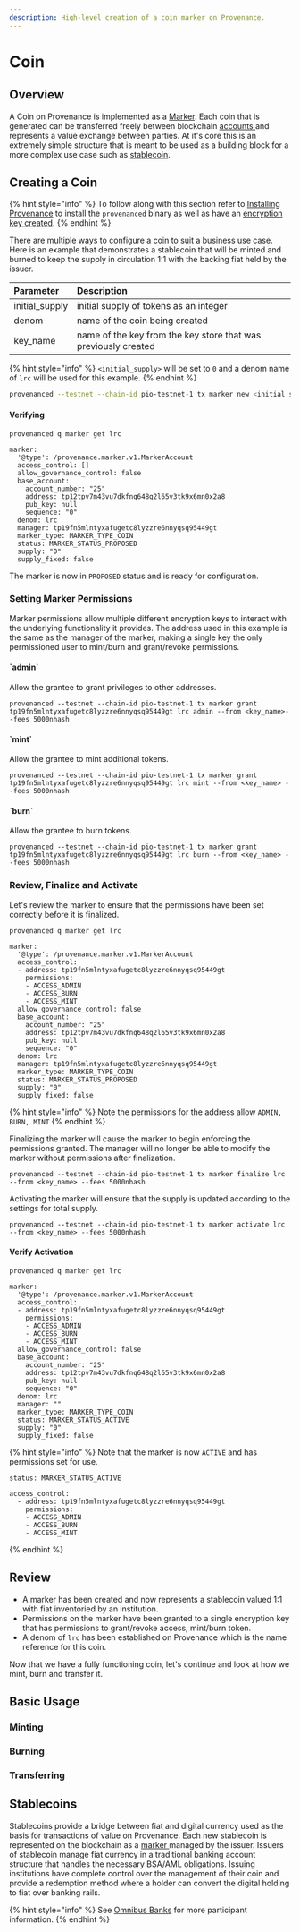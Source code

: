 ```yaml
---
description: High-level creation of a coin marker on Provenance.
---
```


# Coin

## Overview

A Coin on Provenance is implemented as a [Marker](../../modules/marker-module.md#coins). Each coin that is generated can be transferred freely between blockchain [accounts ](accounts.md)and represents a value exchange between parties. At it's core this is an extremely simple structure that is meant to be used as a building block for a more complex use case such as [stablecoin](stablecoin.md#stablecoins).

## Creating a Coin

{% hint style="info" %}
To follow along with this section refer to [Installing Provenance](../running-a-node/) to install the `provenanced` binary as well as have an [encryption key created](../using-provenance/#creating-a-key-s).
{% endhint %}

There are multiple ways to configure a coin to suit a business use case. Here is an example that demonstrates a stablecoin that will be minted and burned to keep the supply in circulation 1:1 with the backing fiat held by the issuer. 

| Parameter | Description |
| :--- | :--- |
| initial\_supply | initial supply of tokens as an integer |
| denom | name of the coin being created |
| key\_name | name of the key from the key store that was previously created |

{% hint style="info" %}
`<initial_supply>` will be set to `0` and a denom name of `lrc` will be used for this example.
{% endhint %}

```bash
provenanced --testnet --chain-id pio-testnet-1 tx marker new <initial_supply><denom_name> --type COIN --from <key_name> --fees 5000nhash
```

#### Verifying

```text
provenanced q marker get lrc
```

```text
marker:
  '@type': /provenance.marker.v1.MarkerAccount
  access_control: []
  allow_governance_control: false
  base_account:
    account_number: "25"
    address: tp12tpv7m43vu7dkfnq648q2l65v3tk9x6mn0x2a8
    pub_key: null
    sequence: "0"
  denom: lrc
  manager: tp19fn5mlntyxafugetc8lyzzre6nnyqsq95449gt
  marker_type: MARKER_TYPE_COIN
  status: MARKER_STATUS_PROPOSED
  supply: "0"
  supply_fixed: false
```

The marker is now in `PROPOSED` status and is ready for configuration.

### Setting Marker Permissions <a id="Setting-Permissions"></a>

Marker permissions allow multiple different encryption keys to interact with the underlying functionality it provides. The address used in this example is the same as the manager of the marker, making a single key the only permissioned user to mint/burn and grant/revoke permissions.  

#### \`admin\` 

Allow the grantee to grant privileges to other addresses.

```text
provenanced --testnet --chain-id pio-testnet-1 tx marker grant tp19fn5mlntyxafugetc8lyzzre6nnyqsq95449gt lrc admin --from <key_name>--fees 5000nhash 
```

#### \`mint\`

Allow the grantee to mint additional tokens.

```text
provenanced --testnet --chain-id pio-testnet-1 tx marker grant tp19fn5mlntyxafugetc8lyzzre6nnyqsq95449gt lrc mint --from <key_name> --fees 5000nhash
```

#### \`burn\` 

Allow the grantee to burn tokens.

```text
provenanced --testnet --chain-id pio-testnet-1 tx marker grant tp19fn5mlntyxafugetc8lyzzre6nnyqsq95449gt lrc burn --from <key_name> --fees 5000nhash
```

### Review, Finalize and Activate

Let's review the marker to ensure that the permissions have been set correctly before it is finalized.

```text
provenanced q marker get lrc
```

```text
marker:
  '@type': /provenance.marker.v1.MarkerAccount
  access_control:
  - address: tp19fn5mlntyxafugetc8lyzzre6nnyqsq95449gt
    permissions:
    - ACCESS_ADMIN
    - ACCESS_BURN
    - ACCESS_MINT
  allow_governance_control: false
  base_account:
    account_number: "25"
    address: tp12tpv7m43vu7dkfnq648q2l65v3tk9x6mn0x2a8
    pub_key: null
    sequence: "0"
  denom: lrc
  manager: tp19fn5mlntyxafugetc8lyzzre6nnyqsq95449gt
  marker_type: MARKER_TYPE_COIN
  status: MARKER_STATUS_PROPOSED
  supply: "0"
  supply_fixed: false
```

{% hint style="info" %}
Note the permissions for the address allow `ADMIN, BURN, MINT` 
{% endhint %}

Finalizing the marker will cause the marker to begin enforcing the permissions granted. The manager will no longer be able to modify the marker without permissions after finalization.

```text
provenanced --testnet --chain-id pio-testnet-1 tx marker finalize lrc --from <key_name> --fees 5000nhash
```

Activating the marker will ensure that the supply is updated according to the settings for total supply. 

```text
provenanced --testnet --chain-id pio-testnet-1 tx marker activate lrc --from <key_name> --fees 5000nhash
```

#### Verify Activation

```text
provenanced q marker get lrc
```

```text
marker:
  '@type': /provenance.marker.v1.MarkerAccount
  access_control:
  - address: tp19fn5mlntyxafugetc8lyzzre6nnyqsq95449gt
    permissions:
    - ACCESS_ADMIN
    - ACCESS_BURN
    - ACCESS_MINT
  allow_governance_control: false
  base_account:
    account_number: "25"
    address: tp12tpv7m43vu7dkfnq648q2l65v3tk9x6mn0x2a8
    pub_key: null
    sequence: "0"
  denom: lrc
  manager: ""
  marker_type: MARKER_TYPE_COIN
  status: MARKER_STATUS_ACTIVE
  supply: "0"
  supply_fixed: false
```

{% hint style="info" %}
Note that the marker is now `ACTIVE` and has permissions set for use.

```text
status: MARKER_STATUS_ACTIVE

access_control:
  - address: tp19fn5mlntyxafugetc8lyzzre6nnyqsq95449gt
    permissions:
    - ACCESS_ADMIN
    - ACCESS_BURN
    - ACCESS_MINT
```
{% endhint %}

## Review

* A marker has been created and now represents a stablecoin valued 1:1 with fiat inventoried by an institution. 
* Permissions on the marker have been granted to a single encryption key that has permissions to grant/revoke access, mint/burn token. 
* A denom of `lrc` has been established on Provenance which is the name reference for this coin. 

Now that we have a fully functioning coin, let's continue and look at how we mint, burn and transfer it. 

## Basic Usage

### Minting

### 

### Burning



### Transferring

## Stablecoins

Stablecoins provide a bridge between fiat and digital currency used as the basis for transactions of value on Provenance. Each new stablecoin is represented on the blockchain as a [marker ](../../modules/marker-module.md)managed by the issuer. Issuers of stablecoin manage fiat currency in a traditional banking account structure that handles the necessary BSA/AML obligations. Issuing institutions have complete control over the management of their coin and provide a redemption method where a holder can convert the digital holding to fiat over banking rails. 

{% hint style="info" %}
See [Omnibus Banks](../../ecosystem/participants/omnibus-banks.md) for more participant information.
{% endhint %}



